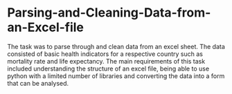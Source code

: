 # Parsing-and-Cleaning-Data-from-an-Excel-file
The task was to parse through and clean data from an excel sheet. 
The data consisted of basic health indicators for a respective country such as mortality rate and life expectancy. 
The main requirements of this task included understanding the structure of an excel file, being able to use python with a limited number of libraries and converting the data into a form that can be analysed.
